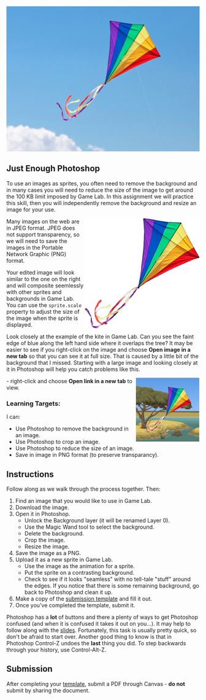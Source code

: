 ---
---

[//]: # ( <p><iframe src="https://douglasurner.github.io/GDP1/units/2/assignments/U2.5-other-inputs/" width="100%" height="666px"></iframe></p> )

<img src="images/kite.jpg">

## Just Enough Photoshop

[slides]: https://docs.google.com/presentation/d/1gM5BeHbx0E7Y9HE74nNp8vlQTB_Io1i9UpIdZ06HVpw/edit?usp=sharing
[template]: https://docs.google.com/document/d/1nuKdGzzO0zpyPj3YNVnIUP1G_JCczc7q5YDwRepFJK8/edit?usp=sharing

To use an images as sprites, you often need to remove the background and in many cases you will need to reduce the size of the image to get around the 100 KB limit imposed by Game Lab. In this assignment we will practice this skill, then you will independently remove the background and resize an image for your use.

<img src="images/kite-transparent.png" align="right">

Many images on the web are in JPEG format. JPEG does not support transparency, so we will need to save the images in the Portable Network Graphic (PNG) format.

Your edited image will look similar to the one on the right and will composite seemlessly with other sprites and backgrounds in Game Lab. You can use the ```sprite.scale``` property to adjust the size of the image when the sprite is displayed.

Look closely at the example of the kite in Game Lab. Can you see the faint edge of blue along the left hand side where it overlaps the tree? It may be easier to see if you right-click on the image and choose **Open image in a new tab** so that you can see it at full size. That is caused by a little bit of the background that I missed. Starting with a large image and looking closely at it in Photoshop will help you catch problems like this.

<img src="images/kite-on-background.png" align="right" width="33%">

[][slides] - right-click and choose **Open link in a new tab** to view.

### Learning Targets:

I can:
* Use Photoshop to remove the background in an image.
* Use Photoshop to crop an image.
* Use Photoshop to reduce the size of an image.
* Save in image in PNG format (to preserve transparancy).

## Instructions

Follow along as we walk through the process together. Then:

1. Find an image that you would like to use in Game Lab.
1. Download the image.
1. Open it in Photoshop.
   - Unlock the Background layer (it will be renamed Layer 0).
   - Use the Magic Wand tool to select the background.
   - Delete the background.
   - Crop the image.
   - Resize the image.
1. Save the image as a PNG.
1. Upload it as a new sprite in Game Lab.
   - Use the image as the animation for a sprite.
   - Put the sprite on a contrasting background.
   - Check to see if it looks "seamless" with no tell-tale "stuff" around the edges. If you notice that there is some remaining background, go back to Photoshop and clean it up.
1. Make a copy of the [submission template][template] and fill it out.
1. Once you've completed the template, submit it.

Photoshop has a **lot** of buttons and there a plenty of ways to get Photoshop confused (and when it is confused it takes it out on you...). It may help to follow along with the [slides][]. Fortunately, this task is usually pretty quick, so don't be afraid to start over. Another good thing to know is that in Photoshop Control-Z undoes the **last** thing you did. To step backwards through your history, use Control-Alt-Z.

## Submission

After completing your [template][], submit a PDF through Canvas - **do not** submit by sharing the document.



